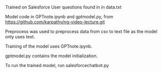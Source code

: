 Trained on Salesforce User questions found in in data.txt

Model code in GPTnote.ipynb and gptmodel.py, from https://github.com/karpathy/ng-video-lecture.git

Preprocess was used to preprocess data from csv to text file as the model only uses text.

Training of the model uses GPTnote.ipynb.

gptmodel.py contains the model initialization.

To run the trained model, run salesforcechatbot.py
